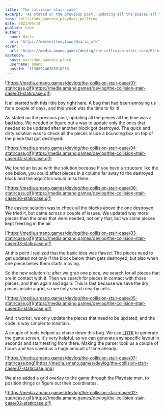```yaml
---
title: 'The collision stair case'
excerpt: 'As stated on the previous post, updating all the pieces all the time was a bad idea. We needed to figure out a way to update only the ones that needed to be updated after another block got destroyed. The quick and dirty solution was to check all the pieces inside a bounding box on top of the piece that got destroyed.'
tags: collisions,gamedev,playdate,pullfrog
date: 2021/06/19
publish: true
author:
  name: Mario
  url: 'https://merveilles.town/@mario_afk'
cover:
  url: 'https://media.amano.games/devlog/the-collision-stair-case/05-statircase.gif'
mastodon:
  host: mastodon.gamedev.place
  username: amano
  postId: '110889746708010218'
---
```


![https://media.amano.games/devlog/the-collision-stair-case/01-statircase.gif](https://media.amano.games/devlog/the-collision-stair-case/01-statircase.gif)

It all started with this little boy right here. A bug that had been annoying us for a couple of days, and this week was the time to fix it!

As stated on the previous post, updating all the pieces all the time was a bad idea. We needed to figure out a way to update only the ones that needed to be updated after another block got destroyed. The quick and dirty solution was to check all the pieces inside a bounding box on top of the piece that got destroyed.

![https://media.amano.games/devlog/the-collision-stair-case/04-statircase.gif](https://media.amano.games/devlog/the-collision-stair-case/04-statircase.gif)

We found an issue with the solution because If you have a structure like the one below, you could affect pieces in a column far away to the destroyed block and the algorithm would miss them.

![https://media.amano.games/devlog/the-collision-stair-case/06-statircase.gif](https://media.amano.games/devlog/the-collision-stair-case/06-statircase.gif)

The easiest solution was to check all the blocks above the one destroyed. We tried it, but came across a couple of issues. We updated way more pieces than the ones that were needed, not only that, but we some pieces kept freezing in the air.

![https://media.amano.games/devlog/the-collision-stair-case/03-statircase.gif](https://media.amano.games/devlog/the-collision-stair-case/03-statircase.gif)

At this point I realized that the basic idea was flawed. The pieces need to get updated not only if the block below them gets destroyed, but also when one piece below them starts moving.

So the new solution is: after we grab one piece, we search for all pieces that are in contact with it. Then we search for pieces in contact with those pieces, and then again and again. This is fast because we save the dry pieces inside a grid, so we only search nearby cells.

![https://media.amano.games/devlog/the-collision-stair-case/05-statircase.gif](https://media.amano.games/devlog/the-collision-stair-case/05-statircase.gif)

And it works!, we only update the pieces that need to be updated, and the code is way simpler to maintain.

A couple of tools helped us chase down this bug. We use [LDTK](https://ldtk.io/) to generate the game screen, it's very helpful, as we can generate any specific layout in seconds and start testing from there. Making the parser took us a couple of hours and has saved us a huge amount of time already.

![https://media.amano.games/devlog/the-collision-stair-case/07-statircase.png](https://media.amano.games/devlog/the-collision-stair-case/07-statircase.png)

We also added a grid overlay to the game through the Playdate men, to position things or figure out their coordinates.

![https://media.amano.games/devlog/the-collision-stair-case/02-statircase.gif](https://media.amano.games/devlog/the-collision-stair-case/02-statircase.gif)
